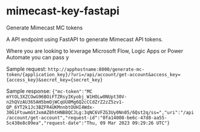 # mimecast-key-fastapi
Generate Mimecast MC tokens

A API endpoint using FastAPI to generate Mimecast API tokens.

Where you are looking to leverage Microsoft Flow, Logic Apps or Power Automate you can pass y

Sample request:
`http://apphostname:8000/generate-mc-token/{application_key}/?uri=/api/account/get-account&access_key={access_key}&secret_key={secret_key}`

Sample response:
`{"mc-token":"MC mYtOL3XZCOwG96BOiFTZRsyIKyobj_W1HOLw0NUpt30V-n2hQVzAU365AH5bmOjWCqUU8Mg6Q2cCCdZrZ2zZ5zv1-QP_6YT2k1Jc3BZFR4UKMnnbtOUHI4Wdx-30G1FtuwmGtJxmAZ8htHNB8QCJLg:3qNC6VFZG3Uy0Nn05/6Qst2q/ss=","uri":"/api/account/get-account","request-id":"0fa14008-be6c-47d8-aa55-5c438e8c09ea","request-date":"Thu, 09 Mar 2023 09:29:26 UTC"}`
